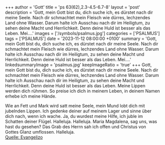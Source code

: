 +++
author = 'Gott'
title = 'ps 63(62),2.3-4.5-6.7-8'
layout = 'post'
description = 'Gott, mein Gott bist du, dich suche ich, es dürstet nach dir meine Seele. Nach dir schmachtet mein Fleisch wie dürres, lechzendes Land ohne Wasser. Darum halte ich Ausschau nach dir im Heiligtum, zu sehen deine Macht und Herrlichkeit. Denn deine Huld ist besser als das Leben. Mei....'
images = ['/symbols/psalmus.jpg']
categories = ['PSALMUS']
tags = ['PSALMUS']
date = '2023-11-12 08:00:00 +0100'
summary = 'Gott, mein Gott bist du, dich suche ich, es dürstet nach dir meine Seele. Nach dir schmachtet mein Fleisch wie dürres, lechzendes Land ohne Wasser. Darum halte ich Ausschau nach dir im Heiligtum, zu sehen deine Macht und Herrlichkeit. Denn deine Huld ist besser als das Leben. Mei....'
linkedsummaryImage = 'psalmus.jpg'
keepImageRatio = 'true'
+++
Gott, mein Gott bist du, dich suche ich, es dürstet nach dir meine Seele. Nach dir schmachtet mein Fleisch wie dürres, lechzendes Land ohne Wasser.
Darum halte ich Ausschau nach dir im Heiligtum, zu sehen deine Macht und Herrlichkeit.
Denn deine Huld ist besser als das Leben. Meine Lippen werden dich rühmen.<!--more-->
So preise ich dich in meinem Leben, in deinem Namen erhebe ich meine Hände.

Wie an Fett und Mark wird satt meine Seele, mein Mund lobt dich mit jubelnden Lippen.
Ich gedenke deiner auf meinem Lager und sinne über dich nach, wenn ich wache.
Ja, du wurdest meine Hilfe, ich juble im Schatten deiner Flügel. Halleluja. Halleluja. Maria Magdalena, sag uns, was hast du gesehen? Das Grab des Herrn sah ich offen und Christus von Gottes Glanz umflossen. Halleluja.<br> [Quelle: Evangelizo](https://evangeliumtagfuertag.org/DE/gospel)